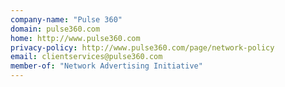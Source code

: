 ```yaml
---
company-name: "Pulse 360"
domain: pulse360.com
home: http://www.pulse360.com
privacy-policy: http://www.pulse360.com/page/network-policy
email: clientservices@pulse360.com
member-of: "Network Advertising Initiative"
---
```




